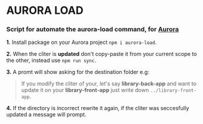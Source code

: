# AURORA LOAD
### Script for automate the aurora-load command, for [Aurora](https://github.com/avvale/aurora-cli)

**1.** Install package on your Aurora project ```npm i aurora-load```.

**2.** When the cliter is **updated** don't copy-paste it from your current scope to the other, instead use ```npm run sync```.

**3.** A promt will show asking for the destination folder e.g:
> If you modify the cliter of your, let's say __library-back-app__ and want to update it on your __library-front-app__ just write down ```../library-front-app```.

**4.** If the directory is incorrect rewrite it again, if the cliter was seccesfully updated a message will prompt.
